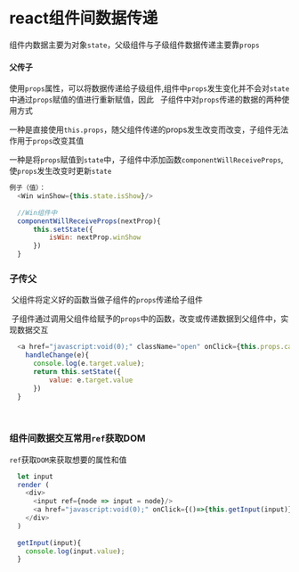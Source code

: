 # react组件间数据传递

  组件内数据主要为对象`state`，父级组件与子级组件数据传递主要靠`props`
  
#### 父传子

  使用`props`属性，可以将数据传递给子级组件,组件中`props`发生变化并不会对`state`中通过`props`赋值的值进行重新赋值，因此
  
  子组件中对`props`传递的数据的两种使用方式
  
  一种是直接使用`this.props`，随父组件传递的props发生改变而改变，子组件无法作用于`props`改变其值
  
  一种是将`props`赋值到`state`中，子组件中添加函数`componentWillReceiveProps`,使`props`发生改变时更新`state`
  
```js
例子（值）：
  <Win winShow={this.state.isShow}/>
  
  //Win组件中
  componentWillReceiveProps(nextProp){
      this.setState({
          isWin: nextProp.winShow
      })
  }
```

### 子传父

  父组件将定义好的函数当做子组件的`props`传递给子组件
  
  子组件通过调用父组件给赋予的`props`中的函数，改变或传递数据到父组件中，实现数据交互
  
```js
  <a href="javascript:void(0);" className="open" onClick={this.props.callbackParent}>打开窗口</a>
    handleChange(e){
      console.log(e.target.value);
      return this.setState({
          value: e.target.value
      })
  }
```
  

### 组件间数据交互常用`ref`获取DOM

  `ref`获取`DOM`来获取想要的属性和值

```js
  let input
  render (
    <div>
      <input ref={node => input = node}/>
      <a href="javascript:void(0);" onClick={()=>{this.getInput(input)}}>
    </div>
  )
  
  getInput(input){
    console.log(input.value);
  }
```



  

